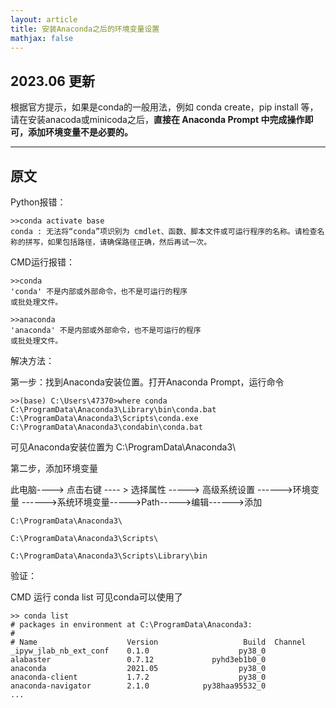 ```yaml
---
layout: article
title: 安装Anaconda之后的环境变量设置
mathjax: false
---
```


## 2023.06 更新

根据官方提示，如果是conda的一般用法，例如 conda create，pip install 等，请在安装anacoda或minicoda之后，**直接在 Anaconda Prompt 中完成操作即可，添加环境变量不是必要的。**

----
## 原文
Python报错：

```
>>conda activate base
conda : 无法将“conda”项识别为 cmdlet、函数、脚本文件或可运行程序的名称。请检查名称的拼写，如果包括路径，请确保路径正确，然后再试一次。
```

CMD运行报错：
```
>>conda
'conda' 不是内部或外部命令，也不是可运行的程序
或批处理文件。

>>anaconda
'anaconda' 不是内部或外部命令，也不是可运行的程序
或批处理文件。
```

解决方法：

第一步：找到Anaconda安装位置。打开Anaconda Prompt，运行命令

```
>>(base) C:\Users\47370>where conda
C:\ProgramData\Anaconda3\Library\bin\conda.bat
C:\ProgramData\Anaconda3\Scripts\conda.exe
C:\ProgramData\Anaconda3\condabin\conda.bat
```

可见Anaconda安装位置为 C:\ProgramData\Anaconda3\

第二步，添加环境变量

此电脑----> 点击右键 ---- > 选择属性 -----> 高级系统设置 ------>环境变量 ------>系统环境变量----->Path----->编辑------>添加

```
C:\ProgramData\Anaconda3\

C:\ProgramData\Anaconda3\Scripts\

C:\ProgramData\Anaconda3\Scripts\Library\bin
```

验证：

CMD 运行 conda list 可见conda可以使用了

```
>> conda list
# packages in environment at C:\ProgramData\Anaconda3:
#
# Name                    Version                   Build  Channel
_ipyw_jlab_nb_ext_conf    0.1.0                    py38_0
alabaster                 0.7.12             pyhd3eb1b0_0
anaconda                  2021.05                  py38_0
anaconda-client           1.7.2                    py38_0
anaconda-navigator        2.1.0            py38haa95532_0
...
```